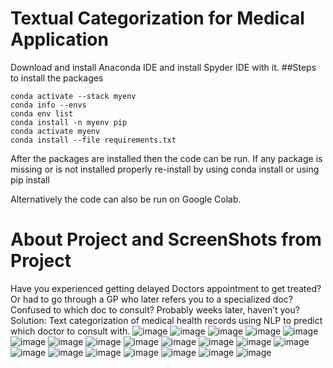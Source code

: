 # Textual Categorization for Medical Application
Download and install Anaconda IDE and install Spyder IDE with it.
##Steps to install the packages
```
conda activate --stack myenv
conda info --envs
conda env list
conda install -n myenv pip
conda activate myenv
conda install --file requirements.txt
```
After the packages are installed then the code can be run.
If any package is missing or is not installed properly re-install by using conda install <package name> or using pip install <package>

Alternatively the code can also be run on Google Colab.
# About Project and ScreenShots from Project
Have you experienced getting delayed Doctors appointment to get treated? Or had to go through a GP who later refers you to a specialized doc? Confused to which doc to consult?
	Probably weeks later, haven’t you?
Solution: Text categorization of medical health records using NLP to predict which doctor to consult with.
![image](https://user-images.githubusercontent.com/61950234/111899149-1103e380-8a01-11eb-9d7e-d1fdefac4d30.png)
![image](https://user-images.githubusercontent.com/61950234/111899151-15c89780-8a01-11eb-94a6-ff0b47abbd35.png)
![image](https://user-images.githubusercontent.com/61950234/111899153-1a8d4b80-8a01-11eb-86cc-bc0bafed60ce.png)
![image](https://user-images.githubusercontent.com/61950234/111899156-1cefa580-8a01-11eb-9573-fcf539a21d0a.png)
![image](https://user-images.githubusercontent.com/61950234/111899162-2973fe00-8a01-11eb-9294-29d0e25dda05.png)
![image](https://user-images.githubusercontent.com/61950234/111899165-2e38b200-8a01-11eb-8bd4-a2473ae15e74.png)
![image](https://user-images.githubusercontent.com/61950234/111899177-385ab080-8a01-11eb-8271-4b49ffac91fe.png)
![image](https://user-images.githubusercontent.com/61950234/111899178-3a247400-8a01-11eb-8031-42cd90a5df0a.png)
![image](https://user-images.githubusercontent.com/61950234/111899179-3bee3780-8a01-11eb-82f4-5b3dee0eb950.png)
![image](https://user-images.githubusercontent.com/61950234/111899190-4e687100-8a01-11eb-8731-b6536ccc01dd.png)
![image](https://user-images.githubusercontent.com/61950234/111899193-532d2500-8a01-11eb-84d1-e32afc9a0c84.png)
![image](https://user-images.githubusercontent.com/61950234/111899199-62ac6e00-8a01-11eb-95cd-e556c53e75c2.png)
![image](https://user-images.githubusercontent.com/61950234/111899200-68a24f00-8a01-11eb-986f-b4e63db40e25.png)
![image](https://user-images.githubusercontent.com/61950234/111899203-6e983000-8a01-11eb-96b0-2d3cbe077e6d.png)
![image](https://user-images.githubusercontent.com/61950234/111899212-7bb51f00-8a01-11eb-913a-3801984f1a07.png)
![image](https://user-images.githubusercontent.com/61950234/111899218-853e8700-8a01-11eb-80c6-b4b2cb3a27f4.png)
![image](https://user-images.githubusercontent.com/61950234/111899221-88d20e00-8a01-11eb-95f5-b41bf905fb9e.png)
![image](https://user-images.githubusercontent.com/61950234/111899226-912a4900-8a01-11eb-9785-db154a2134f8.png)
![image](https://user-images.githubusercontent.com/61950234/111899230-97202a00-8a01-11eb-8fac-7f2494b3eedf.png)
![image](https://user-images.githubusercontent.com/61950234/111899236-9daea180-8a01-11eb-9920-2c397edbfe89.png)



